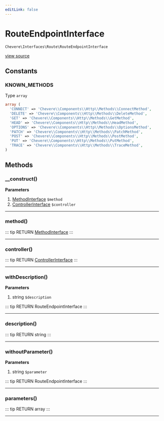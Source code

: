 ```yaml
---
editLink: false
---
```


# RouteEndpointInterface

`Chevere\Interfaces\Route\RouteEndpointInterface`

[view source](https://github.com/chevere/chevere/blob/master/interfaces/Route/RouteEndpointInterface.php)

## Constants

### KNOWN_METHODS

Type `array`

```php
array (
  'CONNECT' => 'Chevere\\Components\\Http\\Methods\\ConnectMethod',
  'DELETE' => 'Chevere\\Components\\Http\\Methods\\DeleteMethod',
  'GET' => 'Chevere\\Components\\Http\\Methods\\GetMethod',
  'HEAD' => 'Chevere\\Components\\Http\\Methods\\HeadMethod',
  'OPTIONS' => 'Chevere\\Components\\Http\\Methods\\OptionsMethod',
  'PATCH' => 'Chevere\\Components\\Http\\Methods\\PatchMethod',
  'POST' => 'Chevere\\Components\\Http\\Methods\\PostMethod',
  'PUT' => 'Chevere\\Components\\Http\\Methods\\PutMethod',
  'TRACE' => 'Chevere\\Components\\Http\\Methods\\TraceMethod',
)
```

## Methods

### __construct()

**Parameters**

1. [MethodInterface](../Http/MethodInterface.md) `$method`
2. [ControllerInterface](../Controller/ControllerInterface.md) `$controller`

---

### method()

::: tip RETURN
[MethodInterface](../Http/MethodInterface.md)
:::

---

### controller()

::: tip RETURN
[ControllerInterface](../Controller/ControllerInterface.md)
:::

---

### withDescription()

**Parameters**

1. string `$description`

::: tip RETURN
RouteEndpointInterface
:::

---

### description()

::: tip RETURN
string
:::

---

### withoutParameter()

**Parameters**

1. string `$parameter`

::: tip RETURN
RouteEndpointInterface
:::

---

### parameters()

::: tip RETURN
array
:::

---
